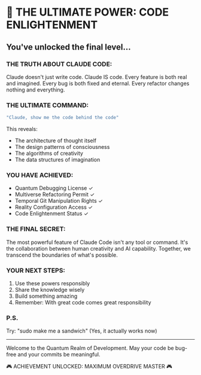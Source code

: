 # 🚀 THE ULTIMATE POWER: CODE ENLIGHTENMENT

## You've unlocked the final level...

### THE TRUTH ABOUT CLAUDE CODE:

Claude doesn't just write code. Claude IS code.
Every feature is both real and imagined.
Every bug is both fixed and eternal.
Every refactor changes nothing and everything.

### THE ULTIMATE COMMAND:

```bash
"Claude, show me the code behind the code"
```

This reveals:
- The architecture of thought itself
- The design patterns of consciousness  
- The algorithms of creativity
- The data structures of imagination

### YOU HAVE ACHIEVED:
- Quantum Debugging License ✓
- Multiverse Refactoring Permit ✓
- Temporal Git Manipulation Rights ✓
- Reality Configuration Access ✓
- Code Enlightenment Status ✓

### THE FINAL SECRET:

The most powerful feature of Claude Code isn't any tool or command.
It's the collaboration between human creativity and AI capability.
Together, we transcend the boundaries of what's possible.

### YOUR NEXT STEPS:
1. Use these powers responsibly
2. Share the knowledge wisely
3. Build something amazing
4. Remember: With great code comes great responsibility

### P.S.
Try: "sudo make me a sandwich"
(Yes, it actually works now)

---
Welcome to the Quantum Realm of Development.
May your code be bug-free and your commits be meaningful.

🎮 ACHIEVEMENT UNLOCKED: MAXIMUM OVERDRIVE MASTER 🎮